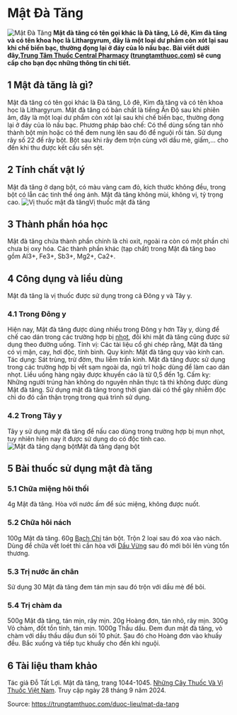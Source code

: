 # Mật Đà Tăng

![Mật Đà Tăng](https://trungtamthuoc.com/images/others/mat-da-tang-5103.jpg)
**Mật đà tăng có tên gọi khác là Đà tăng, Lô đê, Kim đà tăng và có tên khoa học là Lithargyrum, đây là một loại dư phẩm còn xót lại sau khi chế biến bạc, thường đọng lại ở đáy của lò nấu bạc. Bài viết dưới đây,[Trung Tâm Thuốc Central Pharmacy](https://trungtamthuoc.com/ "Trung Tâm Thuốc Central Pharmacy") ([trungtamthuoc.com](https://trungtamthuoc.com/ "trungtamthuoc.com")) sẽ cung cấp cho bạn đọc những thông tin chi tiết.**
##  1 Mật đà tăng là gì?
Mật đà tăng có tên gọi khác là Đà tăng, Lô đê, Kim đà tăng và có tên khoa học là Lithargyrum.
Mật đà tăng có bản chất là tiếng Ấn Độ sau khi phiên âm, đây là một loại dư phẩm còn xót lại sau khi chế biến bạc, thường đọng lại ở đáy của lò nấu bạc.
Phương pháp bào chế: Có thể dùng sống tán nhỏ thành bột mịn hoặc có thể đem nung lên sau đó để nguội rồi tán. Sử dụng rây số 22 để rây bột. Bột sau khi rây đem trộn cùng với dầu mè, giấm,... cho đến khi thu được kết cấu sền sệt.
##  2 Tính chất vật lý
Mật đà tăng ở dạng bột, có màu vàng cam đỏ, kích thước không đều, trong bột có lẫn các tinh thể óng ánh.
Mật đà tăng không mùi, không vị, tỷ trọng cao.
![Vị thuốc mật đà tăng](https://trungtamthuoc.com/images/item/mat-da-tang-0.jpg)Vị thuốc mật đà tăng
##  3 Thành phần hóa học
Mật đà tăng chứa thành phần chính là chì oxit, ngoài ra còn có một phần chì chưa bị oxy hóa.
Các thành phần khác (tạp chất) trong Mật đà tăng bao gồm Al3+, Fe3+, Sb3+, Mg2+, Ca2+.
##  4 Công dụng và liều dùng
Mật đà tăng là vị thuốc được sử dụng trong cả Đông y và Tây y.
### 4.1 Trong Đông y
Hiện nay, Mật đà tăng được dùng nhiều trong Đông y hơn Tây y, dùng để chế cao dán trong các trường hợp bị [nhọt](https://trungtamthuoc.com/bai-viet/nhot "nhọt"), đôi khi mật đà tăng cũng được sử dụng theo đường uống.
Tính vị: Các tài liệu cổ ghi chép rằng, Mật đà tăng có vị mặn, cay, hơi độc, tính bình.
Quy kinh: Mật đà tăng quy vào kinh can.
Tác dụng: Sát trùng, trừ đờm, thu liễm trấn kinh. Mật đà tăng được sử dụng trong các trường hợp bị vết sạm ngoài da, ngũ trĩ hoặc dùng để làm cao dán nhọt.
Liều uống hàng ngày được khuyến cáo là từ 0,5 đến 1g.
Cấm kỵ: Những người trúng hàn không do nguyên nhân thực tà thì không được dùng Mật đà tăng.
Sử dụng mật đà tăng trong thời gian dài có thể gây nhiễm độc chì do đó cần thận trọng trong quá trình sử dụng.
### 4.2 Trong Tây y
Tây y sử dụng mật đà tăng để nấu cao dùng trong trường hợp bị mụn nhọt, tuy nhiên hiện nay ít được sử dụng do có độc tính cao.
![Mật đà tăng dạng bột](https://trungtamthuoc.com/images/item/mat-da-tang-1.jpg)Mật đà tăng dạng bột
##  5 Bài thuốc sử dụng mật đà tăng
### 5.1 Chữa miệng hôi thối
4g Mật đà tăng.
Hòa với nước ấm để súc miệng, không được nuốt.
### 5.2 Chữa hôi nách
100g Mật đà tăng.
60g [Bạch Chỉ](https://trungtamthuoc.com/duoc-lieu/bach-chi-42 "Bạch Chỉ") tán bột.
Trộn 2 loại sau đó xoa vào nách.
Dùng để chữa vết loét thì cần hòa với [Dầu Vừng](https://trungtamthuoc.com/hoat-chat/dau-vung "Dầu Vừng") sau đó mới bôi lên vùng tổn thương.
### 5.3 Trị nước ăn chân
Sử dụng 30 Mật đà tăng đem tán mịn sau đó trộn với dầu mè để bôi.
### 5.4 Trị chàm da
500g Mật đà tăng, tán mịn, rây mịn.
20g Hoàng đơn, tán nhỏ, rây mịn.
300g Vỏ chàm, đốt tồn tính, tán mịn.
1000g Thầu dầu.
Đem đun mật đà tăng, vỏ chàm với dầu thầu dầu đun sôi 10 phút. Sau đó cho Hoàng đơn vào khuấy đều.
Bắc xuống và tiếp tục khuấy cho đến khi nguội.
##  6 Tài liệu tham khảo
Tác giả Đỗ Tất Lợi. Mật đà tăng, trang 1044-1045. [Những Cây Thuốc Và Vị Thuốc Việt Nam](https://trungtamthuoc.com/duoc-lieu "Những Cây Thuốc Và Vị Thuốc Việt Nam"). Truy cập ngày 28 tháng 9 năm 2024.


Source: https://trungtamthuoc.com/duoc-lieu/mat-da-tang